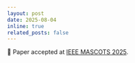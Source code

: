 ```yaml
---
layout: post
date: 2025-08-04
inline: true
related_posts: false
---
```


📄 Paper accepted at [IEEE MASCOTS 2025](https://mascots25.iitis.pl/).
